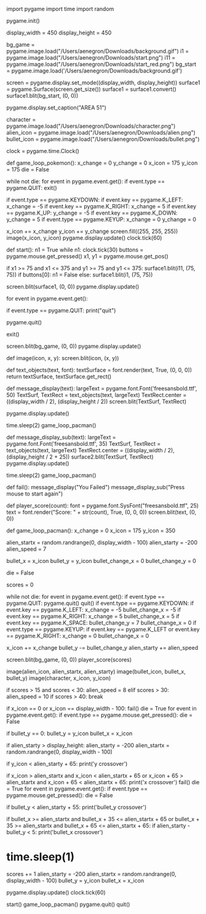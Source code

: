 import pygame
import time
import random

pygame.init()

display_width = 450
display_height = 450

bg_game = pygame.image.load("/Users/aenegron/Downloads/background.gif")
i1 = pygame.image.load("/Users/aenegron/Downloads/start.png")
i11 = pygame.image.load("/Users/aenegron/Downloads/start_red.png")
bg_start = pygame.image.load('/Users/aenegron/Downloads/background.gif')

screen = pygame.display.set_mode((display_width, display_height))
surface1 = pygame.Surface(screen.get_size())
surface1 = surface1.convert()
surface1.blit(bg_start, (0, 0))

pygame.display.set_caption("AREA 51")

character = pygame.image.load("/Users/aenegron/Downloads/character.png")
alien_icon = pygame.image.load("/Users/aenegron/Downloads/alien.png")
bullet_icon = pygame.image.load("/Users/aenegron/Downloads/bullet.png")

clock = pygame.time.Clock()


def game_loop_pokemon():
x_change = 0
y_change = 0
x_icon = 175
y_icon = 175
die = False

while not die:
for event in pygame.event.get():
if event.type == pygame.QUIT:
exit()

if event.type == pygame.KEYDOWN:
if event.key == pygame.K_LEFT:
x_change = -5
if event.key == pygame.K_RIGHT:
x_change = 5
if event.key == pygame.K_UP:
y_change = -5
if event.key == pygame.K_DOWN:
y_change = 5
if event.type == pygame.KEYUP:
x_change = 0
y_change = 0

x_icon += x_change
y_icon += y_change
screen.fill((255, 255, 255))
image(x_icon, y_icon)
pygame.display.update()
clock.tick(60)


def start():
n1 = True
while n1:
clock.tick(30)
buttons = pygame.mouse.get_pressed()
x1, y1 = pygame.mouse.get_pos()

if x1 >= 75 and x1 <= 375 and y1 >= 75 and y1 <= 375:
surface1.blit(i11, (75, 75))
if buttons[0]:
n1 = False
else:
surface1.blit(i1, (75, 75))

screen.blit(surface1, (0, 0))
pygame.display.update()

for event in pygame.event.get():

if event.type == pygame.QUIT:
print("quit")

pygame.quit()

exit()

screen.blit(bg_game, (0, 0))
pygame.display.update()


def image(icon, x, y):
screen.blit(icon, (x, y))


def text_objects(text, font):
textSurface = font.render(text, True, (0, 0, 0))
return textSurface, textSurface.get_rect()


def message_display(text):
largeText = pygame.font.Font('freesansbold.ttf', 50)
TextSurf, TextRect = text_objects(text, largeText)
TextRect.center = ((display_width / 2), (display_height / 2))
screen.blit(TextSurf, TextRect)

pygame.display.update()

time.sleep(2)
game_loop_pacman()


def message_display_sub(text):
largeText = pygame.font.Font('freesansbold.ttf', 35)
TextSurf, TextRect = text_objects(text, largeText)
TextRect.center = ((display_width / 2), (display_height / 2 + 25))
surface2.blit(TextSurf, TextRect)
pygame.display.update()

time.sleep(2)
game_loop_pacman()


def fail():
message_display("You Failed")
message_display_sub("Press mouse to start again")


def player_score(count):
font = pygame.font.SysFont("freesansbold.ttf", 25)
text = font.render("Score: " + str(count), True, (0, 0, 0))
screen.blit(text, (0, 0))


def game_loop_pacman():
x_change = 0
x_icon = 175
y_icon = 350

alien_startx = random.randrange(0, display_width - 100)
alien_starty = -200
alien_speed = 7

bullet_x = x_icon
bullet_y = y_icon
bullet_change_x = 0
bullet_change_y = 0

die = False

scores = 0

while not die:
for event in pygame.event.get():
if event.type == pygame.QUIT:
pygame.quit()
quit()
if event.type == pygame.KEYDOWN:
if event.key == pygame.K_LEFT:
x_change = -5
bullet_change_x = -5
if event.key == pygame.K_RIGHT:
x_change = 5
bullet_change_x = 5
if event.key == pygame.K_SPACE:
bullet_change_y = 7
bullet_change_x = 0
if event.type == pygame.KEYUP:
if event.key == pygame.K_LEFT or event.key == pygame.K_RIGHT:
x_change = 0
bullet_change_x = 0

x_icon += x_change
bullet_y -= bullet_change_y
alien_starty += alien_speed

screen.blit(bg_game, (0, 0))
player_score(scores)

image(alien_icon, alien_startx, alien_starty)
image(bullet_icon, bullet_x, bullet_y)
image(character, x_icon, y_icon)

if scores > 15 and scores < 30:
alien_speed = 8
elif scores > 30:
alien_speed = 10
if scores > 40:
break

if x_icon == 0 or x_icon == display_width - 100:
fail()
die = True
for event in pygame.event.get():
if event.type == pygame.mouse.get_pressed():
die = False

if bullet_y == 0:
bullet_y = y_icon
bullet_x = x_icon

if alien_starty > display_height:
alien_starty = -200
alien_startx = random.randrange(0, display_width - 100)

if y_icon < alien_starty + 65:
print('y crossover')

if x_icon > alien_startx and x_icon < alien_startx + 65 or x_icon + 65 > alien_startx and x_icon + 65 < alien_startx + 65:
print('x crossover')
fail()
die = True
for event in pygame.event.get():
if event.type == pygame.mouse.get_pressed():
die = False

if bullet_y < alien_starty + 55:
print('bullet_y crossover')

if bullet_x >= alien_startx and bullet_x + 35 <= alien_startx + 65 or bullet_x + 35 >= alien_startx and bullet_x + 65 <= alien_startx + 65:
if alien_starty - bullet_y < 5:
print('bullet_x crossover')
# time.sleep(1)
scores += 1
alien_starty = -200
alien_startx = random.randrange(0, display_width - 100)
bullet_y = y_icon
bullet_x = x_icon

pygame.display.update()
clock.tick(60)


start()
game_loop_pacman()
pygame.quit()
quit()
